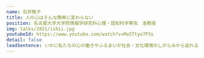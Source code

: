 ```yaml
---
name: 石井敬子
title: 人の心はそんな簡単に変わらない
position: 名古屋大学大学院情報学研究科心理・認知科学専攻　准教授
img: talks/2021/ishii.jpg
youtubeId: https://www.youtube.com/watch?v=Mo5Ttyo7P3s
detail: false
leadSentence: いかに私たちの心の働きやふるまいが社会・文化環境のしがらみから逃れることができないのか、そのことに日々頭を悩ませながら、教育・研究活動をしている。モットーは、「悪魔のような執念、牛のような忍耐」。
---
```

